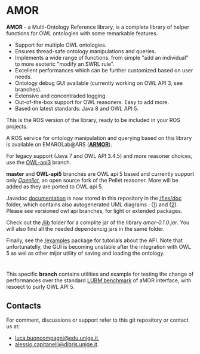 # AMOR

**AMOR** - a Multi-Ontology Reference library, is a complete library of helper functions for OWL ontologies with some remarkable features. 

+ Support for multiple OWL ontologies.
+ Ensures thread-safe ontology manipulations and queries.
+ Implements a wide range of functions: from simple "add an individual" to more esoteric "modify an SWRL rule".
+ Excellent performances which can be further customized based on user needs.
+ Ontology debug GUI available (currently working on OWL API 3, see branches).
+ Extensive and concentraded logging.
+ Out-of-the-box support for OWL reasoners. Easy to add more.
+ Based on latest standards: Java 8 and OWL API 5.

This is the ROS version of the library, ready to be included in your ROS projects. 

A ROS service for ontology manipulation and querying based on this library is available on EMAROLab@ARS ([**ARMOR**](https://github.com/EmaroLab/armor)).

For legacy support (Java 7 and OWL API 3.4.5) and more reasoner choices, use the [OWL-api3](https://github.com/EmaroLab/multi_ontology_reference/tree/OWL-api3) branch.

**master** and **OWL-api5** branches are OWL api 5 based and currently support only [*Openllet*](https://github.com/Galigator/openllet), an open source fork of the Pellet reasoner. More will be added as they are ported to OWL api 5.

Javadoc [documentation](https://htmlpreview.github.io/?https://github.com/EmaroLab/multi_ontology_reference/blob/master/files/doc/index.html) is now stored in this repository in the [/fles/doc](https://github.com/EmaroLab/multi_ontology_reference/tree/master/files/doc) folder, which contains also autogenerated UML diagrams : ([1](https://github.com/EmaroLab/multi_ontology_reference/blob/master/files/doc/%5Bintellij%5D%20UML%20diagrams/interface%20simplified.svg)) and ([2](https://github.com/EmaroLab/multi_ontology_reference/blob/master/files/doc/%5Bintellij%5D%20UML%20diagrams/interface%20expanded.svg)). Please see versioned owl api branches, for light or extended packages.

Check out the [/lib](https://github.com/EmaroLab/multi_ontology_reference/tree/master/amor/libs) folder for a complite jar of the library *amor-0.1.0.jar*. You will also find all the needed dependencig jars in the same folder.

Finally, see the [/examples](https://github.com/EmaroLab/multi_ontology_reference/tree/master/amor/src/main/java/it/emarolab/amor/examples) package for tutorials about the API. Note that unfortunatelly, the GUI is becoming unstable after the integration with OWL 5 as wel as other mijor utility of saving and loading the ontology.


#

This specific **branch** contains utilities and example for testing the change of performances over the standard [LUBM benchmark](http://swat.cse.lehigh.edu/projects/lubm/) of aMOR interface, with resoect to purly OWL API 5.


## Contacts
For comment, discussions or support refer to this git repository or contact us at:
 - [luca.buoncompagni@edu.unige.it](mailto:luca.buoncompagni@edu.unige.it), 
 - [alessio.capitanelli@dibris.unige.it](mailto:alessio.capitanelli@dibris.unige.it).
